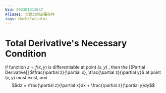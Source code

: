 ```yaml
---
Uid: 202301311047
Aliases: 全微分的必要条件
tags: Math/Calculus 
---
```

# Total Derivative's Necessary Condition
if function $z = f(x,y)$ is differentiable at point $(x,y)$ , then the [[Partial Derivative]]  $\frac{\partial z}{\partial x}, \frac{\partial z}{\partial y}$ at point $(x,y)$  must exist, and $$dz = \frac{\partial z}{\partial x}dx + \frac{\partial z}{\partial y}dy$$
